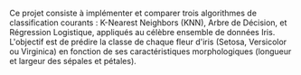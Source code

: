 Ce projet consiste à implémenter et comparer trois algorithmes de classification courants : K-Nearest Neighbors (KNN), Arbre de Décision, et Régression Logistique, appliqués au célèbre ensemble de données Iris.
L'objectif est de prédire la classe de chaque fleur d'iris (Setosa, Versicolor ou Virginica) en fonction de ses caractéristiques morphologiques (longueur et largeur des sépales et pétales).

